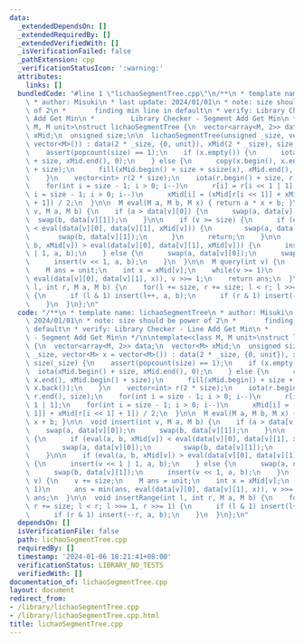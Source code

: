 ```yaml
---
data:
  _extendedDependsOn: []
  _extendedRequiredBy: []
  _extendedVerifiedWith: []
  _isVerificationFailed: false
  _pathExtension: cpp
  _verificationStatusIcon: ':warning:'
  attributes:
    links: []
  bundledCode: "#line 1 \"lichaoSegmentTree.cpp\"\n/**\n * template name: lichaoSegmentTree\n\
    \ * author: Misuki\n * last update: 2024/01/01\n * note: size should be power\
    \ of 2\n *       finding min line in default\n * verify: Library Checker - Line\
    \ Add Get Min\n *         Library Checker - Segment Add Get Min\n */\n\ntemplate<class\
    \ M, M unit>\nstruct lichaoSegmentTree {\n  vector<array<M, 2>> data;\n  vector<M>\
    \ xMid;\n  unsigned size;\n\n  lichaoSegmentTree(unsigned _size, vector<M> x =\
    \ vector<M>()) : data(2 * _size, {0, unit}), xMid(2 * _size), size(_size) {\n\
    \    assert(popcount(size) == 1);\n    if (x.empty()) {\n      iota(xMid.begin()\
    \ + size, xMid.end(), 0);\n    } else {\n      copy(x.begin(), x.end(), xMid.begin()\
    \ + size);\n      fill(xMid.begin() + size + ssize(x), xMid.end(), x.back());\n\
    \    }\n    vector<int> r(2 * size);\n    iota(r.begin() + size, r.end(), size);\n\
    \    for(int i = size - 1; i > 0; i--)\n      r[i] = r[i << 1 | 1];\n    for(int\
    \ i = size - 1; i > 0; i--)\n      xMid[i] = (xMid[r[i << 1]] + xMid[r[i << 1]\
    \ + 1]) / 2;\n  }\n\n  M eval(M a, M b, M x) { return a * x + b; }\n\n  void insert(int\
    \ v, M a, M b) {\n    if (a > data[v][0]) {\n      swap(a, data[v][0]);\n    \
    \  swap(b, data[v][1]);\n    }\n\n    if (v >= size) {\n      if (eval(a, b, xMid[v])\
    \ < eval(data[v][0], data[v][1], xMid[v])) {\n        swap(a, data[v][0]);\n \
    \       swap(b, data[v][1]);\n      }\n      return;\n    }\n\n    if (eval(a,\
    \ b, xMid[v]) > eval(data[v][0], data[v][1], xMid[v])) {\n      insert(v << 1\
    \ | 1, a, b);\n    } else {\n      swap(a, data[v][0]);\n      swap(b, data[v][1]);\n\
    \      insert(v << 1, a, b);\n    }\n  }\n\n  M query(int v) {\n    v += size;\n\
    \    M ans = unit;\n    int x = xMid[v];\n    while(v >= 1)\n      ans = min(ans,\
    \ eval(data[v][0], data[v][1], x)), v >>= 1;\n    return ans;\n  }\n\n  void insertRange(int\
    \ l, int r, M a, M b) {\n    for(l += size, r += size; l < r; l >>= 1, r >>= 1)\
    \ {\n      if (l & 1) insert(l++, a, b);\n      if (r & 1) insert(--r, a, b);\n\
    \    }\n  }\n};\n"
  code: "/**\n * template name: lichaoSegmentTree\n * author: Misuki\n * last update:\
    \ 2024/01/01\n * note: size should be power of 2\n *       finding min line in\
    \ default\n * verify: Library Checker - Line Add Get Min\n *         Library Checker\
    \ - Segment Add Get Min\n */\n\ntemplate<class M, M unit>\nstruct lichaoSegmentTree\
    \ {\n  vector<array<M, 2>> data;\n  vector<M> xMid;\n  unsigned size;\n\n  lichaoSegmentTree(unsigned\
    \ _size, vector<M> x = vector<M>()) : data(2 * _size, {0, unit}), xMid(2 * _size),\
    \ size(_size) {\n    assert(popcount(size) == 1);\n    if (x.empty()) {\n    \
    \  iota(xMid.begin() + size, xMid.end(), 0);\n    } else {\n      copy(x.begin(),\
    \ x.end(), xMid.begin() + size);\n      fill(xMid.begin() + size + ssize(x), xMid.end(),\
    \ x.back());\n    }\n    vector<int> r(2 * size);\n    iota(r.begin() + size,\
    \ r.end(), size);\n    for(int i = size - 1; i > 0; i--)\n      r[i] = r[i <<\
    \ 1 | 1];\n    for(int i = size - 1; i > 0; i--)\n      xMid[i] = (xMid[r[i <<\
    \ 1]] + xMid[r[i << 1] + 1]) / 2;\n  }\n\n  M eval(M a, M b, M x) { return a *\
    \ x + b; }\n\n  void insert(int v, M a, M b) {\n    if (a > data[v][0]) {\n  \
    \    swap(a, data[v][0]);\n      swap(b, data[v][1]);\n    }\n\n    if (v >= size)\
    \ {\n      if (eval(a, b, xMid[v]) < eval(data[v][0], data[v][1], xMid[v])) {\n\
    \        swap(a, data[v][0]);\n        swap(b, data[v][1]);\n      }\n      return;\n\
    \    }\n\n    if (eval(a, b, xMid[v]) > eval(data[v][0], data[v][1], xMid[v]))\
    \ {\n      insert(v << 1 | 1, a, b);\n    } else {\n      swap(a, data[v][0]);\n\
    \      swap(b, data[v][1]);\n      insert(v << 1, a, b);\n    }\n  }\n\n  M query(int\
    \ v) {\n    v += size;\n    M ans = unit;\n    int x = xMid[v];\n    while(v >=\
    \ 1)\n      ans = min(ans, eval(data[v][0], data[v][1], x)), v >>= 1;\n    return\
    \ ans;\n  }\n\n  void insertRange(int l, int r, M a, M b) {\n    for(l += size,\
    \ r += size; l < r; l >>= 1, r >>= 1) {\n      if (l & 1) insert(l++, a, b);\n\
    \      if (r & 1) insert(--r, a, b);\n    }\n  }\n};\n"
  dependsOn: []
  isVerificationFile: false
  path: lichaoSegmentTree.cpp
  requiredBy: []
  timestamp: '2024-01-06 18:21:41+08:00'
  verificationStatus: LIBRARY_NO_TESTS
  verifiedWith: []
documentation_of: lichaoSegmentTree.cpp
layout: document
redirect_from:
- /library/lichaoSegmentTree.cpp
- /library/lichaoSegmentTree.cpp.html
title: lichaoSegmentTree.cpp
---
```


